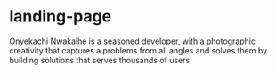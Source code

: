 # landing-page

Onyekachi Nwakaihe is a seasoned developer, with a photographic creativity that captures a problems from all angles and solves them by building solutions that serves thousands of users.
